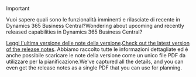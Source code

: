 > [!IMPORTANT]
>
> <span data-ttu-id="83384-101">Vuoi sapere quali sono le funzionalità imminenti e rilasciate di recente in Dynamics 365 Business Central?</span><span class="sxs-lookup"><span data-stu-id="83384-101">Wondering about upcoming and recently released capabilities in Dynamics 365 Business Central?</span></span>
>
> <span data-ttu-id="83384-102">[Leggi l'ultima versione delle note della versione](/business-applications-release-notes/october18/dynamics365-business-central/).</span><span class="sxs-lookup"><span data-stu-id="83384-102">[Check out the latest version of the release notes](/business-applications-release-notes/october18/dynamics365-business-central/).</span></span> <span data-ttu-id="83384-103">Abbiamo raccolto tutte le informazioni dettagliate ed è anche possibile scaricare le note della versione come un unico file PDF da utilizzare per la pianificazione.</span><span class="sxs-lookup"><span data-stu-id="83384-103">We've captured all the details, and you can even get the release notes as a single PDF that you can use for planning.</span></span>  
